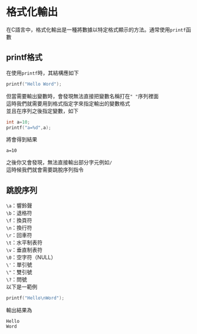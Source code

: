 # 格式化輸出
在C語言中，格式化輸出是一種將數據以特定格式顯示的方法。通常使用`printf`函數    
## printf格式  
在使用`printf`時，其結構應如下  
```C  
printf("Hello Word");
```
但當需要輸出變數時，會發現無法直接把變數名稱打在```" "```序列裡面  
這時我們就需要用到格式指定字來指定輸出的變數格式  
並且在序列之後指定變數，如下
```C
int a=10;
printf("a=%d",a);
```
將會得到結果   
```
a=10
```
之後你又會發現，無法直接輸出部分字元例如`/`  
這時候我們就會需要跳脫序列指令  
## 跳脫序列  
`\a`：響鈴聲  
`\b`：退格符  
`\f`：換頁符  
`\n`：換行符  
`\r`：回車符  
`\t`：水平制表符  
`\v`：垂直制表符  
`\0`：空字符（NULL）  
`\'`：單引號  
`\"`：雙引號  
`\?`：問號  
以下是一範例  
```c
printf("Hello\nWord");
```
輸出結果為   
```
Hello  
Word  
```
